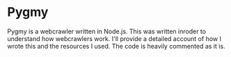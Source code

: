 Pygmy
=====

Pygmy is a webcrawler written in Node.js. This was written inroder to understand how webcrawlers work. I'll provide a detailed account
of how I wrote this and the resources I used. 
The code is heavily commented as it is. 



